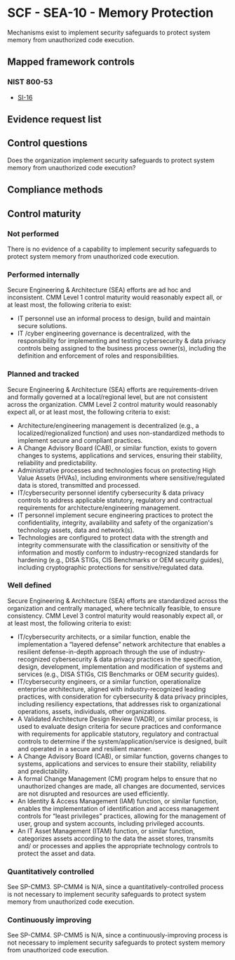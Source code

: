 # SCF - SEA-10 - Memory Protection
Mechanisms exist to implement security safeguards to protect system memory from unauthorized code execution.
## Mapped framework controls
### NIST 800-53
- [SI-16](../nist80053/si-16.md)

## Evidence request list


## Control questions
Does the organization implement security safeguards to protect system memory from unauthorized code execution?

## Compliance methods


## Control maturity
### Not performed
There is no evidence of a capability to implement security safeguards to protect system memory from unauthorized code execution.

### Performed internally
Secure Engineering & Architecture (SEA) efforts are ad hoc and inconsistent. CMM Level 1 control maturity would reasonably expect all, or at least most, the following criteria to exist:
- IT personnel use an informal process to design, build and maintain secure solutions.
- IT /cyber engineering governance is decentralized, with the responsibility for implementing and testing cybersecurity & data privacy controls being assigned to the business process owner(s), including the definition and enforcement of roles and responsibilities.

### Planned and tracked
Secure Engineering & Architecture (SEA) efforts are requirements-driven and formally governed at a local/regional level, but are not consistent across the organization. CMM Level 2 control maturity would reasonably expect all, or at least most, the following criteria to exist:
- Architecture/engineering management is decentralized (e.g., a localized/regionalized function) and uses non-standardized methods to implement secure and compliant practices.
- A Change Advisory Board (CAB), or similar function, exists to govern changes to systems, applications and services, ensuring their stability, reliability and predictability.
- Administrative processes and technologies focus on protecting High Value Assets (HVAs), including environments where sensitive/regulated data is stored, transmitted and processed.
- IT/cybersecurity personnel identify cybersecurity & data privacy controls to address applicable statutory, regulatory and contractual requirements for architecture/engineering management.
- IT personnel implement secure engineering practices to protect the confidentiality, integrity, availability and safety of the organization's technology assets, data and network(s).
- Technologies are configured to protect data with the strength and integrity commensurate with the classification or sensitivity of the information and mostly conform to industry-recognized standards for hardening (e.g., DISA STIGs, CIS Benchmarks or OEM security guides), including cryptographic protections for sensitive/regulated data.

### Well defined
Secure Engineering & Architecture (SEA) efforts are standardized across the organization and centrally managed, where technically feasible, to ensure consistency. CMM Level 3 control maturity would reasonably expect all, or at least most, the following criteria to exist:
- IT/cybersecurity architects, or a similar function, enable the implementation a “layered defense” network architecture that enables a resilient defense-in-depth approach through the use of industry-recognized cybersecurity & data privacy practices in the specification, design, development, implementation and modification of systems and services (e.g., DISA STIGs, CIS Benchmarks or OEM security guides).
- IT/cybersecurity engineers, or a similar function, operationalize enterprise architecture, aligned with industry-recognized leading practices, with consideration for cybersecurity & data privacy principles, including resiliency expectations, that addresses risk to organizational operations, assets, individuals, other organizations.
- A Validated Architecture Design Review (VADR), or similar process, is used to evaluate design criteria for secure practices and conformance with requirements for applicable statutory, regulatory and contractual controls to determine if the system/application/service is designed, built and operated in a secure and resilient manner.
- A Change Advisory Board (CAB), or similar function, governs changes to systems, applications and services to ensure their stability, reliability and predictability.
- A formal Change Management (CM) program helps to ensure that no unauthorized changes are made, all changes are documented, services are not disrupted and resources are used efficiently.
- An Identity & Access Management (IAM) function, or similar function, enables the implementation of identification and access management controls for “least privileges” practices, allowing for the management of user, group and system accounts, including privileged accounts.
- An IT Asset Management (ITAM) function, or similar function, categorizes assets according to the data the asset stores, transmits and/ or processes and applies the appropriate technology controls to protect the asset and data.

### Quantitatively controlled
See SP-CMM3. SP-CMM4 is N/A, since a quantitatively-controlled process is not necessary to implement security safeguards to protect system memory from unauthorized code execution.

### Continuously improving
See SP-CMM4. SP-CMM5 is N/A, since a continuously-improving process is not necessary to implement security safeguards to protect system memory from unauthorized code execution.
